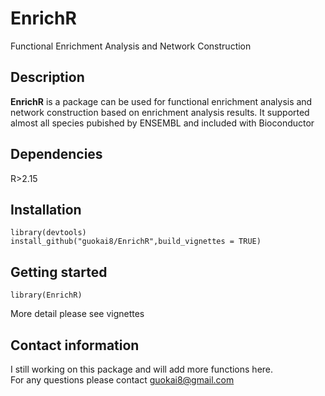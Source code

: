 # EnrichR
Functional Enrichment Analysis and Network Construction    
## Description  
__EnrichR__ is a package can be used for functional enrichment analysis and network construction based on enrichment analysis results. It supported almost all species pubished by ENSEMBL and included with Bioconductor   
## Dependencies  
R>2.15
## Installation
```   
library(devtools)    
install_github("guokai8/EnrichR",build_vignettes = TRUE)
```
## Getting started
```
library(EnrichR)
```  
More detail please see vignettes
## Contact information
I still working on this package and will add more functions here.   
For any questions please contact guokai8@gmail.com  
